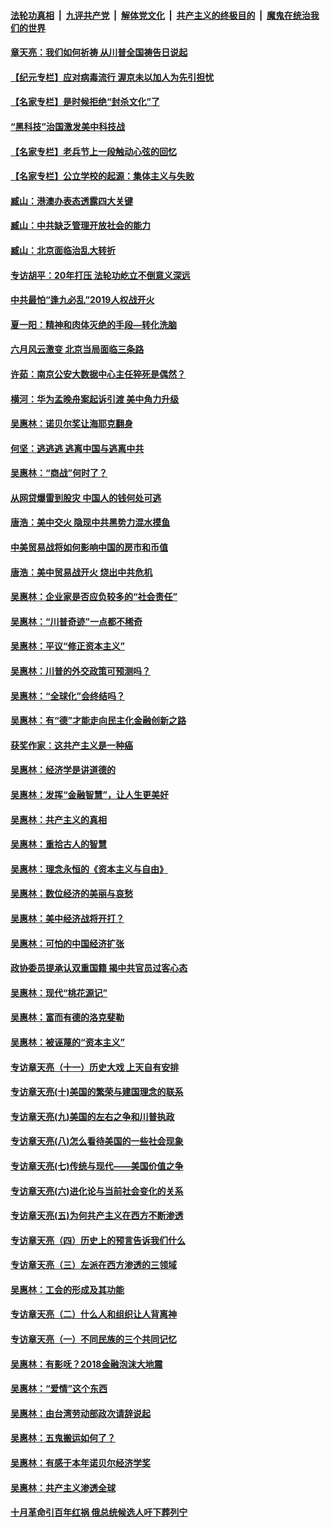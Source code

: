 ####  [法轮功真相](../../../../basic/blob/master/README.md?t=06222331) &nbsp;|&nbsp; [九评共产党](../../../../9ping.md/blob/master/README.md?t=06222331) &nbsp;|&nbsp; [解体党文化](../../../../jtdwh.md/blob/master/README.md?t=06222331)  &nbsp;|&nbsp; [共产主义的终极目的](../../../../gczydzjmd.md/blob/master/README.md?t=06222331) &nbsp;|&nbsp; [魔鬼在统治我们的世界](../../../../mgztzwmdsj.md/blob/master/README.md?t=06222331) 

#### [章天亮：我们如何祈祷 从川普全国祷告日说起](../pages/nsc423/n11944627.md?t=06222331) 

#### [【纪元专栏】应对病毒流行 渥京未以加人为先引担忧](../pages/nsc423/n11875714.md?t=06222331) 

#### [【名家专栏】是时候拒绝“封杀文化”了](../pages/nsc423/n11814093.md?t=06222331) 

#### [“黑科技”治国激发美中科技战](../pages/nsc423/n11638056.md?t=06222331) 

#### [【名家专栏】老兵节上一段触动心弦的回忆](../pages/nsc423/n11646016.md?t=06222331) 

#### [【名家专栏】公立学校的起源：集体主义与失败](../pages/nsc423/n11601833.md?t=06222331) 

#### [臧山：港澳办表态透露四大关键](../pages/nsc423/n11421628.md?t=06222331) 

#### [臧山：中共缺乏管理开放社会的能力](../pages/nsc423/n11407457.md?t=06222331) 

#### [臧山：北京面临治乱大转折](../pages/nsc423/n11406895.md?t=06222331) 

#### [专访胡平：20年打压 法轮功屹立不倒意义深远](../pages/nsc423/n11398800.md?t=06222331) 

#### [中共最怕“逢九必乱”2019人权战开火](../pages/nsc423/n11385248.md?t=06222331) 

#### [夏一阳：精神和肉体灭绝的手段—转化洗脑](../pages/nsc423/n11368250.md?t=06222331) 

#### [六月风云激变 北京当局面临三条路](../pages/nsc423/n11313668.md?t=06222331) 

#### [许茹：南京公安大数据中心主任猝死是偶然？](../pages/nsc423/n11064744.md?t=06222331) 

#### [横河：华为孟晚舟案起诉引渡 美中角力升级](../pages/nsc423/n11027230.md?t=06222331) 

#### [吴惠林：诺贝尔奖让海耶克翻身](../pages/nsc423/n10890049.md?t=06222331) 

#### [何坚：逃逃逃 逃离中国与逃离中共](../pages/nsc423/n10592891.md?t=06222331) 

#### [吴惠林：“商战”何时了？](../pages/nsc423/n10573558.md?t=06222331) 

#### [从网贷爆雷到股灾 中国人的钱何处可逃](../pages/nsc423/n10572800.md?t=06222331) 

#### [唐浩：美中交火 隐现中共黑势力混水摸鱼](../pages/nsc423/n10544040.md?t=06222331) 

#### [中美贸易战将如何影响中国的房市和币值](../pages/nsc423/n10543697.md?t=06222331) 

#### [唐浩：美中贸易战开火 烧出中共危机](../pages/nsc423/n10540126.md?t=06222331) 

#### [吴惠林：企业家是否应负较多的“社会责任”](../pages/nsc423/n10535022.md?t=06222331) 

#### [吴惠林：“川普奇迹”一点都不稀奇](../pages/nsc423/n10512808.md?t=06222331) 

#### [吴惠林：平议“修正资本主义”](../pages/nsc423/n10495724.md?t=06222331) 

#### [吴惠林：川普的外交政策可预测吗？](../pages/nsc423/n10462387.md?t=06222331) 

#### [吴惠林：“全球化”会终结吗？](../pages/nsc423/n10452838.md?t=06222331) 

#### [吴惠林：有“德”才能走向民主化金融创新之路](../pages/nsc423/n10432292.md?t=06222331) 

#### [获奖作家：这共产主义是一种癌](../pages/nsc423/n10431541.md?t=06222331) 

#### [吴惠林：经济学是讲道德的](../pages/nsc423/n10398014.md?t=06222331) 

#### [吴惠林：发挥“金融智慧”，让人生更美好](../pages/nsc423/n10375019.md?t=06222331) 

#### [吴惠林：共产主义的真相](../pages/nsc423/n10351394.md?t=06222331) 

#### [吴惠林：重拾古人的智慧](../pages/nsc423/n10337691.md?t=06222331) 

#### [吴惠林：理念永恒的《资本主义与自由》](../pages/nsc423/n10316274.md?t=06222331) 

#### [吴惠林：数位经济的美丽与哀愁](../pages/nsc423/n10292946.md?t=06222331) 

#### [吴惠林：美中经济战将开打？](../pages/nsc423/n10258825.md?t=06222331) 

#### [吴惠林：可怕的中国经济扩张](../pages/nsc423/n10219147.md?t=06222331) 

#### [政协委员提承认双重国籍 揭中共官员过客心态](../pages/nsc423/n10208809.md?t=06222331) 

#### [吴惠林：现代“桃花源记”](../pages/nsc423/n10185234.md?t=06222331) 

#### [吴惠林：富而有德的洛克斐勒](../pages/nsc423/n10142264.md?t=06222331) 

#### [吴惠林：被诬蔑的“资本主义”](../pages/nsc423/n10124816.md?t=06222331) 

#### [专访章天亮（十一）历史大戏 上天自有安排](../pages/nsc423/n10094905.md?t=06222331) 

#### [专访章天亮(十)美国的繁荣与建国理念的联系](../pages/nsc423/n10094899.md?t=06222331) 

#### [专访章天亮(九)美国的左右之争和川普执政](../pages/nsc423/n10094889.md?t=06222331) 

#### [专访章天亮(八)怎么看待美国的一些社会现象](../pages/nsc423/n10094857.md?t=06222331) 

#### [专访章天亮(七)传统与现代——美国价值之争](../pages/nsc423/n10093140.md?t=06222331) 

#### [专访章天亮(六)进化论与当前社会变化的关系](../pages/nsc423/n10092036.md?t=06222331) 

#### [专访章天亮(五)为何共产主义在西方不断渗透](../pages/nsc423/n10083620.md?t=06222331) 

#### [专访章天亮（四）历史上的预言告诉我们什么](../pages/nsc423/n10083606.md?t=06222331) 

#### [专访章天亮（三）左派在西方渗透的三领域](../pages/nsc423/n10081115.md?t=06222331) 

#### [吴惠林：工会的形成及其功能](../pages/nsc423/n10080633.md?t=06222331) 

#### [专访章天亮（二）什么人和组织让人背离神](../pages/nsc423/n10076637.md?t=06222331) 

#### [专访章天亮（一）不同民族的三个共同记忆](../pages/nsc423/n10074188.md?t=06222331) 

#### [吴惠林：有影呒？2018金融泡沫大地震](../pages/nsc423/n10040534.md?t=06222331) 

#### [吴惠林：“爱情”这个东西](../pages/nsc423/n10019423.md?t=06222331) 

#### [吴惠林：由台湾劳动部政次请辞说起](../pages/nsc423/n9979679.md?t=06222331) 

#### [吴惠林：五鬼搬运如何了？](../pages/nsc423/n9925338.md?t=06222331) 

#### [吴惠林：有感于本年诺贝尔经济学奖](../pages/nsc423/n9871883.md?t=06222331) 

#### [吴惠林：共产主义渗透全球](../pages/nsc423/n9812748.md?t=06222331) 

#### [十月革命引百年红祸 俄总统候选人吁下葬列宁](../pages/nsc423/n9810182.md?t=06222331) 

